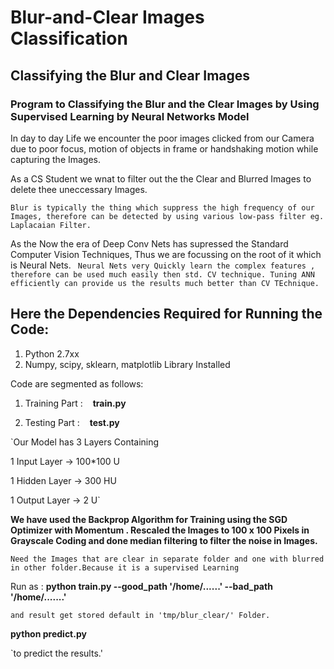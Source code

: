 # Blur-and-Clear Images Classification
## Classifying the Blur and Clear Images

### Program to Classifying the Blur and the Clear Images by Using Supervised Learning by Neural Networks Model

In day to day Life we encounter the poor images clicked from our Camera due to poor focus, motion of objects in frame
or handshaking motion while capturing the Images.

As a CS Student we wnat to filter out the the Clear and Blurred Images to delete thee uneccessary Images.

`Blur is typically the thing which suppress the high frequency of our Images, therefore can be detected by using various low-pass filter
eg. Laplacaian Filter. `

As the Now the era of Deep Conv Nets has supressed the Standard Computer Vision Techniques, 
Thus we are focussing on the root of it which is Neural Nets.
`
Neural Nets very Quickly learn the complex features , therefore can be used much easily then std. CV technique.
Tuning ANN efficiently can provide us the results much better than CV TEchnique.`


## Here the Dependencies Required for Running the Code:
1. Python 2.7xx
2. Numpy, scipy, sklearn, matplotlib Library Installed 

Code are segmented as follows:

1. Training Part :
    **train.py**
    
2. Testing Part :
    __test.py__

`Our Model has 3 Layers
Containing

 1 Input Layer -> 100*100 U
 
 1 Hidden Layer -> 300 HU
 
 1 Output Layer -> 2 U`


**We have used the Backprop Algorithm for Training using the SGD Optimizer with Momentum .
Rescaled the Images to 100 x 100 Pixels in Grayscale Coding and done median filtering to filter the noise in Images.**

`Need the Images that are clear in separate folder and one with blurred in other folder.Because it is a supervised Learning`


Run as :
**python train.py  --good_path  '/home/......'  --bad_path  '/home/.......'**

`and result get stored default in 'tmp/blur_clear/' Folder.`
 

**python predict.py**

`to predict the results.'
